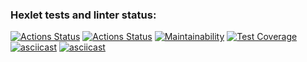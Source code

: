 ### Hexlet tests and linter status:
[![Actions Status](https://github.com/mkolotovich/frontend-project-lvl2/workflows/hexlet-check/badge.svg)](https://github.com/mkolotovich/frontend-project-lvl2/actions)
[![Actions Status](https://github.com/mkolotovich/frontend-project-lvl2/actions/workflows/ESLint&tests.yml/badge.svg)](https://github.com/mkolotovich/frontend-project-lvl2/actions)
[![Maintainability](https://api.codeclimate.com/v1/badges/f7687a3f327fe7d6db80/maintainability)](https://codeclimate.com/github/mkolotovich/frontend-project-lvl2/maintainability)
[![Test Coverage](https://api.codeclimate.com/v1/badges/f7687a3f327fe7d6db80/test_coverage)](https://codeclimate.com/github/mkolotovich/frontend-project-lvl2/test_coverage)
[![asciicast](https://asciinema.org/a/l0l2DsCLbGOMTNgIku6pMG05D.svg)](https://asciinema.org/a/l0l2DsCLbGOMTNgIku6pMG05D)
[![asciicast](https://asciinema.org/a/ySnIqCrfGJKc7MM0Q2FEhYy22.svg)](https://asciinema.org/a/ySnIqCrfGJKc7MM0Q2FEhYy22)